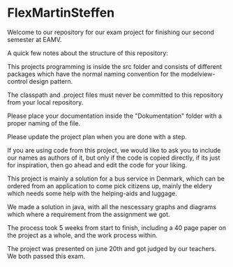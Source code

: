 # FlexMartinSteffen
Welcome to our repository for our exam project for finishing our second semester at EAMV.

A quick few notes about the structure of this repository:

This projects programming is inside the src folder and consists of different packages which have the normal naming convention for the 
modelview-control design pattern.

The classpath and .project files must never be committed to this repository from your local repository.

Please place your documentation inside the "Dokumentation" folder with a proper naming of the file.

Please update the project plan when you are done with a step.

If you are using code from this project, we would like to ask you to include our names as authors of it, but only if the code is copied 
directly, if its just for inspiration, then go ahead and edit the code for your liking.

This project is mainly a solution for a bus service in Denmark, which can be ordered from an application to come pick citizens up,
mainly the eldery which needs some help with the helping-aids and luggage.

We made a solution in java, with all the nescessary graphs and diagrams which where a requirement from the assignment we got.

The process took 5 weeks from start to finish, including a 40 page paper on the project as a whole, and the work process within.

The project was presented on june 20th and got judged by our teachers. We both passed this exam.
